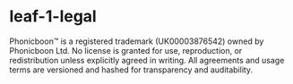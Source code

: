 # leaf-1-legal
Phonicboon™ is a registered trademark (UK00003876542) owned by Phonicboon Ltd. No license is granted for use, reproduction, or redistribution unless explicitly agreed in writing. All agreements and usage terms are versioned and hashed for transparency and auditability.
